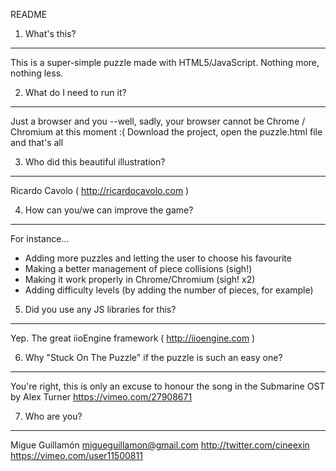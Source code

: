 README

1. What's this?
---------------
This is a super-simple puzzle made with HTML5/JavaScript. Nothing more, nothing less.

2. What do I need to run it?
----------------------------
Just a browser and you --well, sadly, your browser cannot be Chrome / Chromium at this moment :(
Download the project, open the puzzle.html file and that's all

3. Who did this beautiful illustration?
---------------------------------------
Ricardo Cavolo ( http://ricardocavolo.com )

4. How can you/we can improve the game?
----------------------------------------
For instance...
- Adding more puzzles and letting the user to choose his favourite
- Making a better management of piece collisions (sigh!)
- Making it work properly in Chrome/Chromium (sigh! x2)
- Adding difficulty levels (by adding the number of pieces, for example)

5. Did you use any JS libraries for this?
------------------------------------------
Yep. The great iioEngine framework ( http://iioengine.com )

6. Why "Stuck On The Puzzle" if the puzzle is such an easy one?
---------------------------------------------------------------
You're right, this is only an excuse to honour the song in the Submarine OST by Alex Turner
https://vimeo.com/27908671

7. Who are you?
---------------
Migue Guillamón
migueguillamon@gmail.com
http://twitter.com/cineexin
https://vimeo.com/user11500811
